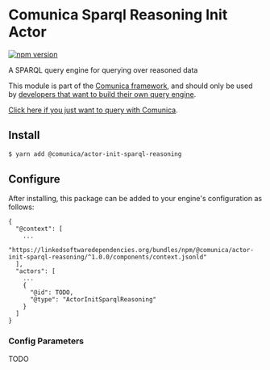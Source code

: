 # Comunica Sparql Reasoning Init Actor

[![npm version](https://badge.fury.io/js/%40comunica%2Factor-init-sparql-reasoning.svg)](https://www.npmjs.com/package/@comunica/actor-init-sparql-reasoning)

A SPARQL query engine for querying over reasoned data

This module is part of the [Comunica framework](https://github.com/comunica/comunica),
and should only be used by [developers that want to build their own query engine](https://comunica.dev/docs/modify/).

[Click here if you just want to query with Comunica](https://comunica.dev/docs/query/).

## Install

```bash
$ yarn add @comunica/actor-init-sparql-reasoning
```

## Configure

After installing, this package can be added to your engine's configuration as follows:
```text
{
  "@context": [
    ...
    "https://linkedsoftwaredependencies.org/bundles/npm/@comunica/actor-init-sparql-reasoning/^1.0.0/components/context.jsonld"  
  ],
  "actors": [
    ...
    {
      "@id": TODO,
      "@type": "ActorInitSparqlReasoning"
    }
  ]
}
```

### Config Parameters

TODO

